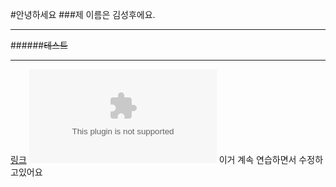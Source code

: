 #안녕하세요
###제 이름은 김성후에요.
***
######~~테스트~~
***
[링크](www.github.com)
![사진](www.github.com)
이거 계속 연습하면서 수정하고있어요

